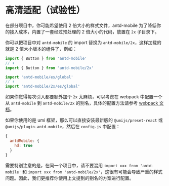 # 高清适配（试验性）

在部分项目中，你可能希望使用 2 倍大小的样式文件，antd-mobile 为了降低你的接入成本，内置了一套经过预处理的 2 倍大小的代码，放置在 `2x` 子目录下。

你可以把项目中对 `antd-mobile` 的 import 替换为 `antd-mobile/2x`，这样加载的就是 2 倍大小版本的组件了，例如：

```js
import { Button } from 'antd-mobile'
// ⬇️
import { Button } from 'antd-mobile/2x'

import 'antd-mobile/es/global'
// ⬇️
import 'antd-mobile/2x/es/global'
```

如果你觉得每次引入都要额外加个 `2x` 太麻烦，可以考虑在 webpack 中配置一个从 `antd-mobile` 到 `antd-mobile/2x` 的别名，具体的配置方法请参考 [webpack 文档](https://webpack.js.org/configuration/resolve/#resolvealias)。

如果你使用的是 umi 框架，那么可以直接安装最新版的 `@umijs/preset-react` 或 `@umijs/plugin-antd-mobile`，然后在 `config.js` 中配置：

```js
{
  antdMobile: {
    hd: true
  }
}
```

需要特别注意的是，在同一个项目中，请不要混用 `import xxx from 'antd-mobile'` 和 `import xxx from 'antd-mobile/2x'`，这很有可能会导致严重的样式问题。因此，我们更推荐你使用上文提到的别名的方案进行配置。
